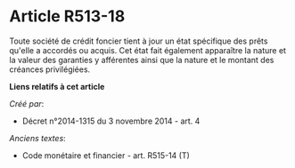 # Article R513-18

Toute société de crédit foncier tient à jour un état spécifique des prêts qu'elle a accordés ou acquis. Cet état fait
également apparaître la nature et la valeur des garanties y afférentes ainsi que la nature et le montant des créances
privilégiées.

**Liens relatifs à cet article**

_Créé par_:

  - Décret n°2014-1315 du 3 novembre 2014 - art. 4

_Anciens textes_:

  - Code monétaire et financier - art. R515-14 (T)
